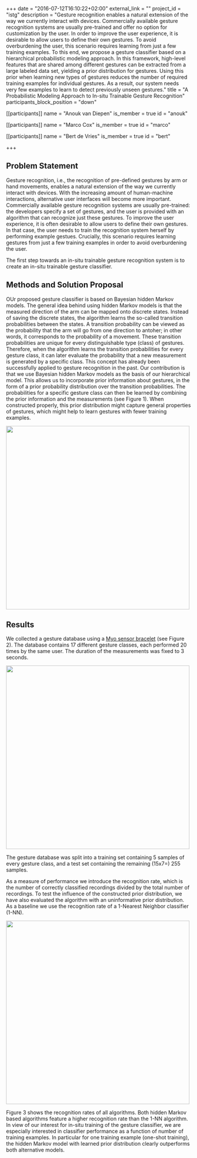 +++
date = "2016-07-12T16:10:22+02:00"
external_link = ""
project_id = "istg"
description = "Gesture recognition enables a natural extension of the way we currently interact with devices. Commercially available gesture recognition systems are usually pre-trained and offer no option for customization by the user. In order to improve the user experience, it is desirable to allow users to define their own gestures. To avoid overburdening the user, this scenario requires learning from just a few training examples. To this end, we propose a gesture classifier based on a hierarchical probabilistic modeling approach. In this framework, high-level features that are shared among different gestures can be extracted from a large labeled data set, yielding a prior distribution for gestures. Using this prior when learning new types of gestures reduces the number of required training examples for individual gestures. As a result, our system needs very few examples to learn to detect previously unseen gestures."
title = "A Probabilistic Modeling Approach to In-situ Trainable Gesture Recognition"
participants_block_position = "down"

[[participants]]
    name = "Anouk van Diepen"
    is_member = true
    id = "anouk"

[[participants]]
    name = "Marco Cox"
    is_member = true
    id = "marco"

[[participants]]
    name = "Bert de Vries"
    is_member = true
    id = "bert"

+++


## Problem Statement

Gesture recognition, i.e., the recognition of pre-defined gestures by arm or hand movements, enables a natural extension of the way we currently interact with devices. With the increasing amount of human-machine interactions, alternative user interfaces will become more important. 
Commercially available gesture recognition systems are usually pre-trained: the developers specify a set of gestures, and the user is provided with an algorithm that can recognize just these gestures. To improve the user experience, it is often desirable to allow users to define their own gestures. In that case, the user needs to train the recognition system herself by performing example gestues. Crucially, this scenario requires learning gestures from just a few training examples in order to avoid overburdening the user.

The first step towards an in-situ trainable gesture recognition system is to create an in-situ trainable gesture classifier.


## Methods and Solution Proposal

OUr proposed gesture classifier is based on Bayesian hidden Markov models. The general idea behind using hidden Markov models is that the measured direction of the arm can be mapped onto discrete states. Instead of saving the discrete states, the algorithm learns the so-called transition probabilities between the states. A transition probability can be viewed as the probability that the arm will go from one direction to antoher; in other words, it corresponds to the probability of a movement. These transition probabilities are unique for every distinguishable type (class) of gestures. Therefore, when the algorithm learns the transition probabilities for every gesture class, it can later evaluate the probability that a new measurement is generated by a specific class. This concept has already been successfully applied to gesture recognition in the past. Our contribution is that we use Bayesian hidden Markov models as the basis of our hierarchical model. This allows us to incorporate prior information about gestures, in the form of a prior probability distribution over the transition probabilities. The probabilities for a specific gesture class can then be learned by combining the prior information and the measurements (see Figure 1). When constructed properly, this prior distribution might capture general properties of gestures, which might help to learn gestures with fewer training examples.

<img src="/img/projects/ISTG/hierarchicalmodel.png" width="500px">


## Results

We collected a gesture database using a [Myo sensor bracelet](https://www.myo.com/) (see Figure 2). The database contains 17 different gesture classes, each performed 20 times by the same user. The duration of the measurements was fixed to 3 seconds.


<img src="/img/projects/ISTG/myobracelet.jpg" width="500px">

The gesture database was split into a training set containing 5 samples of every gesture class, and a test set containing the remaining (15x7=) 255 samples.

As a measure of performance we introduce the recognition rate, which is the number of correctly classified recordings divided by the total number of recordings.
To test the influence of the constructed prior distribution, we have also evaluated the algorithm with an uninformative prior distribution. As a baseline we use the recognition rate of a 1-Nearest Neighbor classifier (1-NN).


<img src="/img/projects/ISTG/RR_results2.png" width="500px">

Figure 3 shows the recognition rates of all algorithms. Both hidden Markov based algorithms feature a higher recognition rate than the 1-NN algorithm. In view of our interest for in-situ training of the gesture classifier, we are especially interested in classifier performance as a function of number of training examples. In particular for one training example (one-shot training), the hidden Markov model with learned prior distribution clearly outperforms both alternative models.
